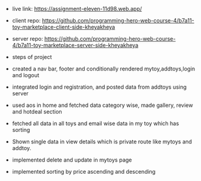 * live link: https://assignment-eleven-11d98.web.app/
* client repo: https://github.com/programming-hero-web-course-4/b7a11-toy-marketplace-client-side-kheyakheya
* server repo: https://github.com/programming-hero-web-course-4/b7a11-toy-marketplace-server-side-kheyakheya

* steps of project
* created a nav bar, footer and conditionally rendered mytoy,addtoys,login and logout
* integrated login and registration, and posted data from addtoys using server
* used aos in home and fetched data category wise, made gallery, review and hotdeal section
* fetched all data in all toys and email wise data in my toy which has sorting
* Shown single data in view details which is private route like mytoys and addtoy.
* implemented delete and update in mytoys page 
* implemented sorting by price ascending and descending 

